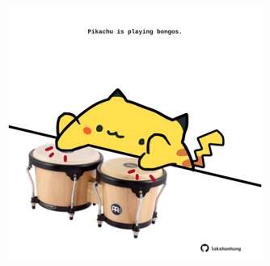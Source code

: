 <!-- built at 02/03/2025, 08:00:39 UTC -->
<p align="center">
  <img width="500" height="500" src="./ReadmeImage.svg">
</p>
